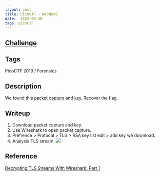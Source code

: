 ```yaml
---
layout: post
title: PicoCTF - WebNet0
date:  2022-09-28
tags: picoCTF
---
```


## [Challenge](https://play.picoctf.org/practice/challenge/32?category=4&originalEvent=1&page=2)

## Tags
PicoCTF 2019 / Forensics 

## Description
We found this [packet capture](https://jupiter.challenges.picoctf.org/static/0c84d3636dd088d9fe4efd5d0d869a06/capture.pcap) and [key](https://jupiter.challenges.picoctf.org/static/0c84d3636dd088d9fe4efd5d0d869a06/picopico.key). Recover the flag.

## Writeup
1. Download packet capture and key.
2. Use Wireshark to open packet capture.
3. Prefrence > Protocal > TLS > RSA key list edit > add key we download.
4. Analysis TLS stream.
    ![](https://i.imgur.com/cn12Nee.png)

## Reference
[Decrypting TLS Streams With Wireshark: Part 1](https://blog.didierstevens.com/2020/12/14/decrypting-tls-streams-with-wireshark-part-1/)